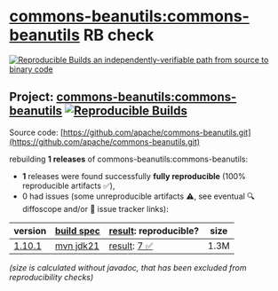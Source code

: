 [commons-beanutils:commons-beanutils](https://central.sonatype.com/artifact/commons-beanutils/commons-beanutils/versions) RB check
=======

[![Reproducible Builds](https://reproducible-builds.org/images/logos/rb.svg) an independently-verifiable path from source to binary code](https://reproducible-builds.org/)

## Project: [commons-beanutils:commons-beanutils](https://central.sonatype.com/artifact/commons-beanutils/commons-beanutils/versions) [![Reproducible Builds](https://img.shields.io/endpoint?url=https://raw.githubusercontent.com/jvm-repo-rebuild/reproducible-central/master/content/org/apache/commons/commons-beanutils/badge.json)](https://github.com/jvm-repo-rebuild/reproducible-central/blob/master/content/org/apache/commons/commons-beanutils/README.md)

Source code: [https://github.com/apache/commons-beanutils.git](https://github.com/apache/commons-beanutils.git)

rebuilding **1 releases** of commons-beanutils:commons-beanutils:
- **1** releases were found successfully **fully reproducible** (100% reproducible artifacts :white_check_mark:),
- 0 had issues (some unreproducible artifacts :warning:, see eventual :mag: diffoscope and/or :memo: issue tracker links):

| version | [build spec](/BUILDSPEC.md) | [result](https://reproducible-builds.org/docs/jvm/): reproducible? | size |
| -- | --------- | ------ | -- |
| [1.10.1](https://central.sonatype.com/artifact/commons-beanutils/commons-beanutils/1.10.1/pom) | [mvn jdk21](commons-beanutils-1.10.1.buildspec) | [result](commons-beanutils-1.10.1.buildinfo): [7 :white_check_mark: ](commons-beanutils-1.10.1.buildcompare) | 1.3M |

<i>(size is calculated without javadoc, that has been excluded from reproducibility checks)</i>
